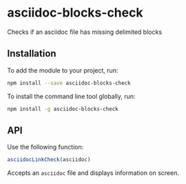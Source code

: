 # asciidoc-blocks-check
Checks if an asciidoc file has missing delimited blocks

## Installation
To add the module to your project, run:

```bash
npm install --save asciidoc-blocks-check
```

To install the command line tool globally, run:

```bash
npm install -g asciidoc-blocks-check
```

## API
Use the following function:


```javascript
asciidocLinkCheck(asciidoc)
```
Accepts an `asciidoc` file and displays information on screen.

